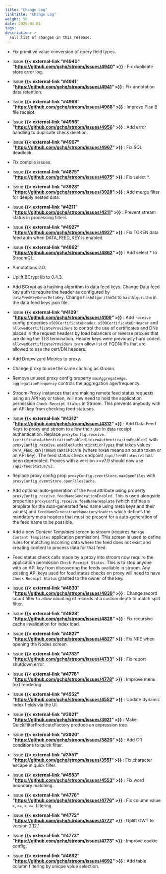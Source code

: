 ```yaml
---
title: "Change Log"
linkTitle: "Change Log"
weight: 50
date: 2025-04-01
tags: 
description: >
  Full list of changes in this release.
---
```


<!--
To build this list run diff_changelog.sh in the root of the stroom repo.
E.g. ./diff_changelog.sh 7.4 7.5 | sed -E -e 's/^/\n/' -e 's|Issue \*\*#([0-9]+)\*\*|Issue **{{< external-link "#\1" "https://github.com/gchq/stroom/issues/\1" >}}**|g'
-->


* Fix primitive value conversion of query field types.

* Issue **{{< external-link "#4940" "https://github.com/gchq/stroom/issues/4940" >}}** : Fix duplicate store error log.

* Issue **{{< external-link "#4941" "https://github.com/gchq/stroom/issues/4941" >}}** : Fix annotation data retention.

* Issue **{{< external-link "#4968" "https://github.com/gchq/stroom/issues/4968" >}}** : Improve Plan B file receipt.

* Issue **{{< external-link "#4956" "https://github.com/gchq/stroom/issues/4956" >}}** : Add error handling to duplicate check deletion.

* Issue **{{< external-link "#4967" "https://github.com/gchq/stroom/issues/4967" >}}** : Fix SQL deadlock.

* Fix compile issues.

* Issue **{{< external-link "#4875" "https://github.com/gchq/stroom/issues/4875" >}}** : Fix select *.

* Issue **{{< external-link "#3928" "https://github.com/gchq/stroom/issues/3928" >}}** : Add merge filter for deeply nested data.

* Issue **{{< external-link "#4211" "https://github.com/gchq/stroom/issues/4211" >}}** : Prevent stream status in processing filters.

* Issue **{{< external-link "#4927" "https://github.com/gchq/stroom/issues/4927" >}}** : Fix TOKEN data feed auth when DATA_FEED_KEY is enabled.

* Issue **{{< external-link "#4862" "https://github.com/gchq/stroom/issues/4862" >}}** : Add select * to StroomQL.

* Annotations 2.0.

* Uplift BCrypt lib to 0.4.3.

* Add BCrypt as a hashing algorithm to data feed keys. Change Data feed key auth to require the header as configured by `dataFeedKeyOwnerMetaKey`. Change `hashAlgorithmId` to `hashAlgorithm` in the data feed keys json file.

* Issue **{{< external-link "#4109" "https://github.com/gchq/stroom/issues/4109" >}}** : Add `receive` config properties `x509CertificateHeader`, `x509CertificateDnHeader` and `allowedCertificateProviders` to control the use of certificates and DNs placed in the request headers by load balancers or reverse proxies that are doing the TLS termination. Header keys were previously hard coded. `allowedCertificateProviders` is an allow list of FQDN/IPs that are allowed to use the cert/DN headers.

* Add Dropwizard Metrics to proxy.

* Change proxy to use the same caching as stroom.

* Remove unused proxy config property `maxAggregateAge`. `aggregationFrequency` controls the aggregation age/frequency.

* Stroom-Proxy instances that are making remote feed status requests using an API key or token, will now need to hold the application permission `Check Receipt Status` in Stroom. This prevents anybody with an API key from checking feed statuses.

* Issue **{{< external-link "#4312" "https://github.com/gchq/stroom/issues/4312" >}}** : Add Data Feed Keys to proxy and stroom to allow their use in data receipt authentication. Replace `proxyConfig.receive.(certificateAuthenticationEnabled|tokenAuthenticationEnabled)` with `proxyConfig.receive.enabledAuthenticationTypes` that takes values: `DATA_FEED_KEY|TOKEN|CERTIFICATE` (where `TOKEN` means an oauth token or an API key). The feed status check endpoint `/api/feedStatus/v1` has been deprecated. Proxies with a version >=v7.9 should now use `/api/feedStatus/v2`.

* Replace proxy config prop `proxyConfig.eventStore.maxOpenFiles` with `proxyConfig.eventStore.openFilesCache`.

* Add optional auto-generation of the `Feed` attribute using property `proxyConfig.receive.feedNameGenerationEnabled`. This is used alongside properties `proxyConfig.receive.feedNameTemplate` (which defines a template for the auto-generated feed name using meta keys and their values) and `feedNameGenerationMandatoryHeaders` which defines the mandatory meta headers that must be present for a auto-generation of the feed name to be possible.

* Add a new _Content Templates_ screen to stroom (requires `Manage Content Templates` application permission). This screen is used to define rules for matching incoming data where the feed does not exist and creating content to process data for that feed.

* Feed status check calls made by a proxy into stroom now require the application permission `Check Receipt Status`. This is to stop anyone with an API key from discovering the feeds available in stroom. Any existing API keys used for feed status checks on proxy will need to have `Check Receipt Status` granted to the owner of the key.

* Issue **{{< external-link "#4839" "https://github.com/gchq/stroom/issues/4839" >}}** : Change record count filter to allow counting of records at a custom depth to match split filter.

* Issue **{{< external-link "#4828" "https://github.com/gchq/stroom/issues/4828" >}}** : Fix recursive cache invalidation for index load.

* Issue **{{< external-link "#4827" "https://github.com/gchq/stroom/issues/4827" >}}** : Fix NPE when opening the Nodes screen.

* Issue **{{< external-link "#4733" "https://github.com/gchq/stroom/issues/4733" >}}** : Fix report shutdown error.

* Issue **{{< external-link "#4778" "https://github.com/gchq/stroom/issues/4778" >}}** : Improve menu text rendering.

* Issue **{{< external-link "#4552" "https://github.com/gchq/stroom/issues/4552" >}}** : Update dynamic index fields via the UI.

* Issue **{{< external-link "#3921" "https://github.com/gchq/stroom/issues/3921" >}}** : Make QuickFilterPredicateFactory produce an expression tree.

* Issue **{{< external-link "#3820" "https://github.com/gchq/stroom/issues/3820" >}}** : Add OR conditions to quick filter.

* Issue **{{< external-link "#3551" "https://github.com/gchq/stroom/issues/3551" >}}** : Fix character escape in quick filter.

* Issue **{{< external-link "#4553" "https://github.com/gchq/stroom/issues/4553" >}}** : Fix word boundary matching.

* Issue **{{< external-link "#4776" "https://github.com/gchq/stroom/issues/4776" >}}** : Fix column value `>`, `>=`, `<`, `<=`, filtering.

* Issue **{{< external-link "#4772" "https://github.com/gchq/stroom/issues/4772" >}}** : Uplift GWT to version 2.12.1.

* Issue **{{< external-link "#4773" "https://github.com/gchq/stroom/issues/4773" >}}** : Improve cookie config.

* Issue **{{< external-link "#4692" "https://github.com/gchq/stroom/issues/4692" >}}** : Add table column filtering by unique value selection.


